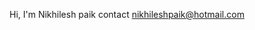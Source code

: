 Hi, I'm Nikhilesh paik 
contact nikhileshpaik@hotmail.com




<!---
nikhileshpaik/nikhileshpaik is a ✨ special ✨ repository because its `README.md` (this file) appears on your GitHub profile.
You can click the Preview link to take a look at your changes.
--->
